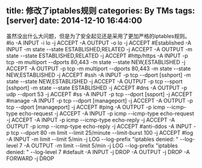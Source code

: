 title: 修改了iptables规则
categories: By TMs
tags: [server]
date: 2014-12-10 16:44:00
---

虽然没出什么大问题，但是为了安全起见还是采用了更加严格的iptables规则。
#lo
-A INPUT -i lo -j ACCEPT
-A OUTPUT -o lo -j ACCEPT
#Established
-A INPUT -m state --state ESTABLISHED,RELATED -j ACCEPT
-A OUTPUT -m state --state ESTABLISHED,RELATED -j ACCEPT
#http/https
-A INPUT -p tcp -m multiport --dports 80,443 -m state --state NEW,ESTABLISHED -j ACCEPT
-A OUTPUT -p tcp -m multiport --dports 80,443 -m state --state NEW,ESTABLISHED -j ACCEPT
#ssh
-A INPUT -p tcp --dport [sshport] -m state --state NEW,ESTABLISHED -j ACCEPT
-A OUTPUT -p tcp --sport [sshport]  -m state --state ESTABLISHED -j ACCEPT
#dns
-A OUTPUT -p udp --dport 53 -j ACCEPT
#ss
-A INPUT -p tcp --dport [ssport] -j ACCEPT
#manage
-A INPUT -p tcp --dport [manageport] -j ACCEPT
-A OUTPUT -p tcp --dport [manageport] -j ACCEPT
#ping
-A OUTPUT -p icmp --icmp-type echo-request -j ACCEPT
-A INPUT -p icmp --icmp-type echo-request -j ACCEPT
-A INPUT -p icmp --icmp-type echo-reply -j ACCEPT
-A OUTPUT -p icmp --icmp-type echo-reply -j ACCEPT
#anti-ddos
-A INPUT -p tcp --dport 80 -m limit --limit 25/minute --limit-burst 100 -j ACCEPT
#log
-A INPUT -m limit --limit 5/min -j LOG --log-prefix "iptables denied: " --log-level 7
-A OUTPUT -m limit --limit 5/min -j LOG --log-prefix "iptables denied: " --log-level 7
#default
-A INPUT -j DROP
-A OUTPUT -j DROP
-A FORWARD -j DROP
